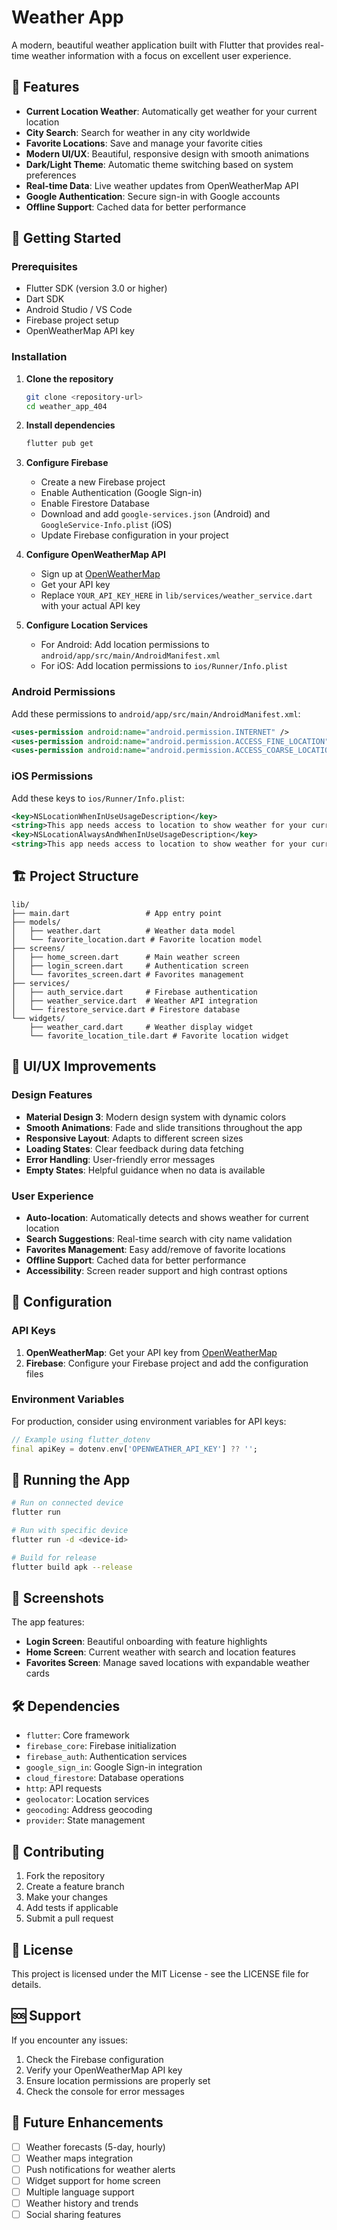 # Weather App

A modern, beautiful weather application built with Flutter that provides real-time weather information with a focus on excellent user experience.

## 🌟 Features

- **Current Location Weather**: Automatically get weather for your current location
- **City Search**: Search for weather in any city worldwide
- **Favorite Locations**: Save and manage your favorite cities
- **Modern UI/UX**: Beautiful, responsive design with smooth animations
- **Dark/Light Theme**: Automatic theme switching based on system preferences
- **Real-time Data**: Live weather updates from OpenWeatherMap API
- **Google Authentication**: Secure sign-in with Google accounts
- **Offline Support**: Cached data for better performance

## 🚀 Getting Started

### Prerequisites

- Flutter SDK (version 3.0 or higher)
- Dart SDK
- Android Studio / VS Code
- Firebase project setup
- OpenWeatherMap API key

### Installation

1. **Clone the repository**
   ```bash
   git clone <repository-url>
   cd weather_app_404
   ```

2. **Install dependencies**
   ```bash
   flutter pub get
   ```

3. **Configure Firebase**
   - Create a new Firebase project
   - Enable Authentication (Google Sign-in)
   - Enable Firestore Database
   - Download and add `google-services.json` (Android) and `GoogleService-Info.plist` (iOS)
   - Update Firebase configuration in your project

4. **Configure OpenWeatherMap API**
   - Sign up at [OpenWeatherMap](https://openweathermap.org/api)
   - Get your API key
   - Replace `YOUR_API_KEY_HERE` in `lib/services/weather_service.dart` with your actual API key

5. **Configure Location Services**
   - For Android: Add location permissions to `android/app/src/main/AndroidManifest.xml`
   - For iOS: Add location permissions to `ios/Runner/Info.plist`

### Android Permissions

Add these permissions to `android/app/src/main/AndroidManifest.xml`:

```xml
<uses-permission android:name="android.permission.INTERNET" />
<uses-permission android:name="android.permission.ACCESS_FINE_LOCATION" />
<uses-permission android:name="android.permission.ACCESS_COARSE_LOCATION" />
```

### iOS Permissions

Add these keys to `ios/Runner/Info.plist`:

```xml
<key>NSLocationWhenInUseUsageDescription</key>
<string>This app needs access to location to show weather for your current location.</string>
<key>NSLocationAlwaysAndWhenInUseUsageDescription</key>
<string>This app needs access to location to show weather for your current location.</string>
```

## 🏗️ Project Structure

```
lib/
├── main.dart                 # App entry point
├── models/
│   ├── weather.dart          # Weather data model
│   └── favorite_location.dart # Favorite location model
├── screens/
│   ├── home_screen.dart      # Main weather screen
│   ├── login_screen.dart     # Authentication screen
│   └── favorites_screen.dart # Favorites management
├── services/
│   ├── auth_service.dart     # Firebase authentication
│   ├── weather_service.dart  # Weather API integration
│   └── firestore_service.dart # Firestore database
└── widgets/
    ├── weather_card.dart     # Weather display widget
    └── favorite_location_tile.dart # Favorite location widget
```

## 🎨 UI/UX Improvements

### Design Features
- **Material Design 3**: Modern design system with dynamic colors
- **Smooth Animations**: Fade and slide transitions throughout the app
- **Responsive Layout**: Adapts to different screen sizes
- **Loading States**: Clear feedback during data fetching
- **Error Handling**: User-friendly error messages
- **Empty States**: Helpful guidance when no data is available

### User Experience
- **Auto-location**: Automatically detects and shows weather for current location
- **Search Suggestions**: Real-time search with city name validation
- **Favorites Management**: Easy add/remove of favorite locations
- **Offline Support**: Cached data for better performance
- **Accessibility**: Screen reader support and high contrast options

## 🔧 Configuration

### API Keys
1. **OpenWeatherMap**: Get your API key from [OpenWeatherMap](https://openweathermap.org/api)
2. **Firebase**: Configure your Firebase project and add the configuration files

### Environment Variables
For production, consider using environment variables for API keys:
```dart
// Example using flutter_dotenv
final apiKey = dotenv.env['OPENWEATHER_API_KEY'] ?? '';
```

## 🚀 Running the App

```bash
# Run on connected device
flutter run

# Run with specific device
flutter run -d <device-id>

# Build for release
flutter build apk --release
```

## 📱 Screenshots

The app features:
- **Login Screen**: Beautiful onboarding with feature highlights
- **Home Screen**: Current weather with search and location features
- **Favorites Screen**: Manage saved locations with expandable weather cards

## 🛠️ Dependencies

- `flutter`: Core framework
- `firebase_core`: Firebase initialization
- `firebase_auth`: Authentication services
- `google_sign_in`: Google Sign-in integration
- `cloud_firestore`: Database operations
- `http`: API requests
- `geolocator`: Location services
- `geocoding`: Address geocoding
- `provider`: State management

## 🤝 Contributing

1. Fork the repository
2. Create a feature branch
3. Make your changes
4. Add tests if applicable
5. Submit a pull request

## 📄 License

This project is licensed under the MIT License - see the LICENSE file for details.

## 🆘 Support

If you encounter any issues:
1. Check the Firebase configuration
2. Verify your OpenWeatherMap API key
3. Ensure location permissions are properly set
4. Check the console for error messages

## 🔮 Future Enhancements

- [ ] Weather forecasts (5-day, hourly)
- [ ] Weather maps integration
- [ ] Push notifications for weather alerts
- [ ] Widget support for home screen
- [ ] Multiple language support
- [ ] Weather history and trends
- [ ] Social sharing features
